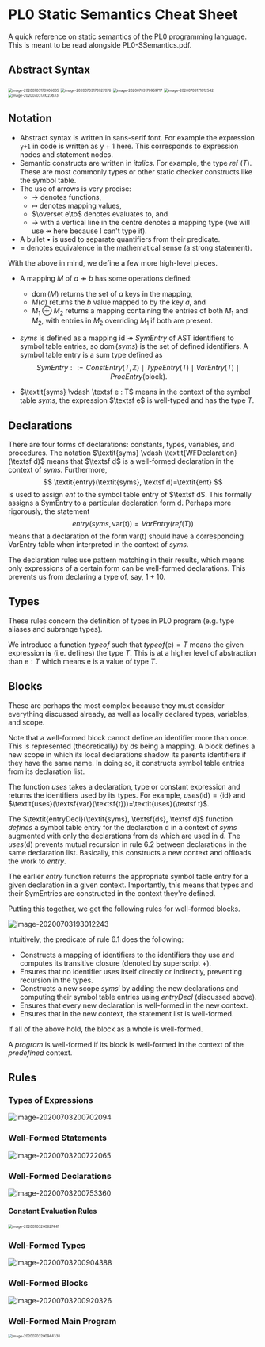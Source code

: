 # PL0 Static Semantics Cheat Sheet

A quick reference on static semantics of the PL0 programming language. This is meant to be read alongside PL0-SSemantics.pdf.

## Abstract Syntax

<img src="assets/image-20200703170905035.png" alt="image-20200703170905035" style="zoom:50%;" />

<img src="assets/image-20200703170927076.png" alt="image-20200703170927076" style="zoom:50%;" />

<img src="assets/image-20200703170959717.png" alt="image-20200703170959717" style="zoom:50%;" />

<img src="assets/image-20200703171012542.png" alt="image-20200703171012542" style="zoom:50%;" />

<img src="assets/image-20200703171023633.png" alt="image-20200703171023633" style="zoom:50%;" />

## Notation

- Abstract syntax is written in sans-serif font. For example the expression `y+1` in code is written as $\textsf{y}+1$ here. This corresponds to expression nodes and statement nodes.
- Semantic constructs are written in $\textit{italics}$. For example, the type $\operatorname{\textit{ref}}\,(T)$. These are most commonly types or other static checker constructs like the symbol table.
- The use of arrows is very precise:
  - $\to$ denotes functions,
  - $\mapsto$ denotes mapping values, 
  - $\overset e\to$ denotes evaluates to, and
  - $\to$ with a vertical line in the centre denotes a mapping type (we will use $\twoheadrightarrow$ here because I can't type it).
- A bullet $\bullet$ is used to separate quantifiers from their predicate.
- $=$ denotes equivalence in the mathematical sense (a strong statement).

With the above in mind, we define a few more high-level pieces.

- A mapping $M$ of $a \twoheadrightarrow b$ has some operations defined:

  - $\operatorname*{dom}(M)$ returns the set of $a$ keys in the mapping, 
  - $M(a)$ returns the $b$ value mapped to by the key $a$, and
  - $M_1 \oplus M_2$ returns a mapping containing the entries of both $M_1$ and $M_2$, with entries in $M_2$ overriding $M_1$ if both are present.

- $\textit{syms}$ is defined as a mapping $\textsf{id} \twoheadrightarrow \textit{SymEntry}$ of AST identifiers to symbol table entries, so $\operatorname*{dom}(\textit{syms})$ is the set of defined identifiers. A symbol table entry is a sum type defined as
  $$
  \textit{SymEntry} ::= \textit{ConstEntry}(T, \mathbb Z) \mid \textit{TypeEntry}(T) \mid \textit{VarEntry}(T) \mid \textit{ProcEntry}(\textsf{block}).
  $$

- $\textit{syms} \vdash \textsf e : T$ means in the context of the symbol table $\textit{syms}$, the expression $\textsf e$ is well-typed and has the type $T$.

## Declarations

There are four forms of declarations: constants, types, variables, and procedures. The notation $\textit{syms} \vdash \textit{WFDeclaration}(\textsf d)$ means that $\textsf d$ is a well-formed declaration in the context of $\textit{syms}$. Furthermore,
$$
\textit{entry}(\textit{syms}, \textsf d)=\textit{ent}
$$
is used to assign $\textit{ent}$ to the symbol table entry of $\textsf d$. This formally assigns a SymEntry to a particular declaration form $\textsf{d}$. Perhaps more rigorously, the statement
$$
\textit{entry}(\textit{syms}, \textsf{var}(\textsf{t})) = \textit{VarEntry}(\textit{ref}(T))
$$
means that a declaration of the form $\textsf{var}(\textsf{t})$ should have a corresponding VarEntry table when interpreted in the context of $\textit{syms}$. 

The declaration rules use pattern matching in their results, which means only expressions of a certain form can be well-formed declarations. This prevents us from declaring a type of, say, $1+10$.

## Types

These rules concern the definition of types in PL0 program (e.g. type aliases and subrange types). 

We introduce a function $\textit{typeof}$ such that $\textit{typeof}(\textsf{e}) =T$ means the given expression **is** (i.e. defines) the type $T$. This is at a higher level of abstraction than $\textsf{e} : T$ which means $\textsf{e}$ is a value of type $T$.

## Blocks

These are perhaps the most complex because they must consider everything discussed already, as well as locally declared types, variables, and scope.

Note that a well-formed block cannot define an identifier more than once. This is represented (theoretically) by $\textsf{ds}$ being a mapping. A block defines a new scope in which its local declarations shadow its parents identifiers if they have the same name. In doing so, it constructs symbol table entries from its declaration list.

The function $\textit{uses}$ takes a declaration, type or constant expression and returns the identifiers used by its types. For example, $\textit{uses}(\textsf{id})=\{\textsf{id}\}$ and $\textit{uses}(\textsf{var}(\textsf{t}))=\textit{uses}(\textsf t)$.

The $\textit{entryDecl}(\textit{syms}, \textsf{ds}, \textsf d)$ function _defines_ a symbol table entry for the declaration $\textsf{d}$ in a context of $\textit{syms}$ augmented with only the declarations from $\textsf{ds}$ which are used in $\textsf{d}$. The $\textit{uses}(\textsf{d})$ prevents mutual recursion in rule 6.2 between declarations in the same declaration list. Basically, this constructs a new context and offloads the work to $\textit{entry}$.

The earlier $\textit{entry}$ function returns the appropriate symbol table entry for a given declaration in a given context. Importantly, this means that types and their SymEntries are constructed in the context they're defined.

Putting this together, we get the following rules for well-formed blocks.

![image-20200703193012243](assets/image-20200703193012243.png)

Intuitively, the predicate of rule 6.1 does the following:

- Constructs a mapping of identifiers to the identifiers they use and computes its transitive closure (denoted by superscript $+$).
- Ensures that no identifier uses itself directly or indirectly, preventing recursion in the types.
- Constructs a new scope $\textit{syms}'$ by adding the new declarations and computing their symbol table entries using $\textit{entryDecl}$ (discussed above).
- Ensures that every new declaration is well-formed in the new context.
- Ensures that in the new context, the statement list is well-formed.

If all of the above hold, the block as a whole is well-formed.

A _program_ is well-formed if its block is well-formed in the context of the $\textit{predefined}$ context.

## Rules

### Types of Expressions

![image-20200703200702094](assets/image-20200703200702094.png)

### Well-Formed Statements

![image-20200703200722065](assets/image-20200703200722065.png)

### Well-Formed Declarations

![image-20200703200753360](assets/image-20200703200753360.png)

#### Constant Evaluation Rules

<img src="assets/image-20200703200827441.png" alt="image-20200703200827441" style="zoom:50%;" />

### Well-Formed Types

![image-20200703200904388](assets/image-20200703200904388.png)

### Well-Formed Blocks

![image-20200703200920326](assets/image-20200703200920326.png)

### Well-Formed Main Program

<img src="assets/image-20200703200944338.png" alt="image-20200703200944338" style="zoom:50%;" />